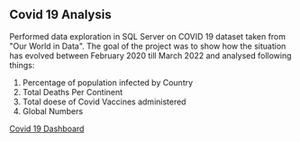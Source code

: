 ## Covid 19 Analysis
Performed data exploration in SQL Server on COVID 19 dataset taken from "Our World in Data". The goal of the project was to show how the situation has evolved between February 2020 till March 2022 and analysed following things:
1) Percentage of population infected by Country
2) Total Deaths Per Continent
3) Total doese of Covid Vaccines administered
4) Global Numbers

[Covid 19 Dashboard](https://public.tableau.com/app/profile/preetham.m.pagad/viz/Covid19Analysis_16497718880740/Dashboard2)
